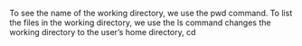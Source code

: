 To see the name of the working directory, we use the pwd command.
To list the files in the working directory, we use the ls command
changes the working directory to the user’s home directory, cd
